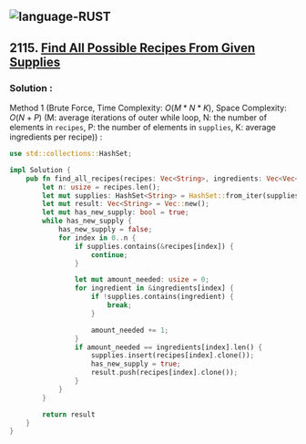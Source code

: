 ![language-RUST](https://img.shields.io/badge/RUST-8d4004?style=for-the-badge&logo=RUST)
---

## 2115. [Find All Possible Recipes From Given Supplies](https://leetcode.com/problems/find-all-possible-recipes-from-given-supplies)

### Solution :

Method 1 (Brute Force, Time Complexity: $O(M*N*K)$, Space Complexity: $O(N+P)$ (M: average iterations of outer while loop, N: the number of elements in `recipes`, P: the number of elements in `supplies`, K: average ingredients per recipe)) :
```rust
use std::collections::HashSet;

impl Solution {
    pub fn find_all_recipes(recipes: Vec<String>, ingredients: Vec<Vec<String>>, supplies: Vec<String>) -> Vec<String> {
        let n: usize = recipes.len();
        let mut supplies: HashSet<String> = HashSet::from_iter(supplies);
        let mut result: Vec<String> = Vec::new();
        let mut has_new_supply: bool = true;
        while has_new_supply {
            has_new_supply = false;
            for index in 0..n {
                if supplies.contains(&recipes[index]) {
                    continue;
                }

                let mut amount_needed: usize = 0;
                for ingredient in &ingredients[index] {
                    if !supplies.contains(ingredient) {
                        break;
                    }

                    amount_needed += 1;
                }
                if amount_needed == ingredients[index].len() {
                    supplies.insert(recipes[index].clone());
                    has_new_supply = true;
                    result.push(recipes[index].clone());
                }
            }
        }

        return result
    }
}
```
